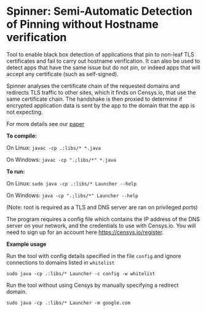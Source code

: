 # Spinner: Semi-Automatic Detection of Pinning without Hostname verification

Tool to enable black box detection of applications that pin to non-leaf TLS certificates and fail to carry out hostname verification. It can also be used to detect apps that have the same issue but do not pin, or indeed apps that will accept any certificate (such as self-signed). 

Spinner analyses the certificate chain of the requested domains and redirects TLS traffic to other sites, which it finds on Censys.io, that use the same certificate chain. The handshake is then proxied to determine if encrypted application data is sent by the app to the domain that the app is not expecting.

For more details see our [paper](http://www.cs.bham.ac.uk/~garciaf/publications/spinner.pdf)


**To compile:**

On Linux: ```javac -cp .:libs/* *.java```

On Windows: ```javac -cp ".;libs/*" *.java```

**To run:**

On Linux: ```sudo java -cp .:libs/* Launcher --help```

On Windows: ```java -cp ".;libs/*" Launcher --help```


(Note: root is required as a TLS and DNS server are ran on privileged ports)

The program requires a config file which contains the IP address of the DNS server on your network, and the credentials to use with Censys.io. You will need to sign up for an account here https://censys.io/register. 

**Example usage**

Run the tool with config details specified in the file ```config``` and ignore connections to domains listed in ```whitelist```

```sudo java -cp .:libs/* Launcher -c config -w whitelist```

Run the tool without using Censys by manually specifying a redirect domain. 

```sudo java -cp .:libs/* Launcher -m google.com```




